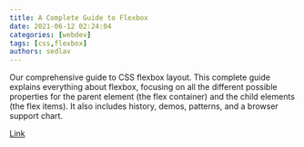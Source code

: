 ```yaml
---
title: A Complete Guide to Flexbox 
date: 2021-06-12 02:24:04
categories: [webdev]
tags: [css,flexbox]
authors: sedlav
---
```


Our comprehensive guide to CSS flexbox layout. This complete guide explains everything about flexbox, focusing on all the different possible properties for the parent element (the flex container) and the child elements (the flex items). It also includes history, demos, patterns, and a browser support chart.

[Link](https://css-tricks.com/snippets/css/a-guide-to-flexbox/)
